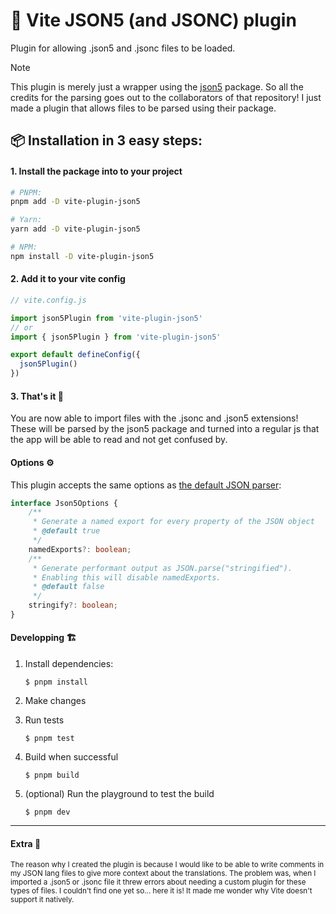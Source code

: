 # 🔌 Vite JSON5 (and JSONC) plugin
Plugin for allowing .json5 and .jsonc files to be loaded.

> [!NOTE]
> This plugin is merely just a wrapper using the [json5](https://github.com/json5/json5) package. So all the credits for the parsing goes out to the collaborators of that repository! I just made a plugin that allows files to be parsed using their package.

## 📦 Installation in 3 easy steps:

#### 1. Install the package into to your project

```bash
# PNPM:
pnpm add -D vite-plugin-json5

# Yarn:
yarn add -D vite-plugin-json5

# NPM:
npm install -D vite-plugin-json5
```

#### 2. Add it to your vite config

```js
// vite.config.js

import json5Plugin from 'vite-plugin-json5'
// or
import { json5Plugin } from 'vite-plugin-json5'

export default defineConfig({
  json5Plugin()
})
```

#### 3. That's it 🎉

You are now able to import files with the .jsonc and .json5 extensions!
These will be parsed by the json5 package and turned into a regular js that the app will be able to read and not get confused by.

#### Options ⚙️

This plugin accepts the same options as [the default JSON parser](https://github.com/vitejs/vite/blob/main/packages/vite/src/node/plugins/json.ts):

```ts
interface Json5Options {
    /**
     * Generate a named export for every property of the JSON object
     * @default true
     */
    namedExports?: boolean;
    /**
     * Generate performant output as JSON.parse("stringified").
     * Enabling this will disable namedExports.
     * @default false
     */
    stringify?: boolean;
}
```

#### Developping 🏗️

1. Install dependencies:

    ```console
    $ pnpm install
    ```

1. Make changes
1. Run tests

    ```console
    $ pnpm test
    ```
1. Build when successful
    ```console
    $ pnpm build
    ```
1. (optional) Run the playground to test the build
    ```console
    $ pnpm dev
    ```

---

#### Extra 🍕

<small>
The reason why I created the plugin is because I would like to be able to write comments in my JSON lang files to
give more context about the translations. The problem was, when I imported a .json5 or .jsonc file it threw errors about needing a custom plugin for
these types of files. I couldn't find one yet so... here it is! It made me wonder why Vite doesn't
support it natively.
</small>
